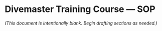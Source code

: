 # Divemaster Training Course — SOP

_(This document is intentionally blank. Begin drafting sections as needed.)_
